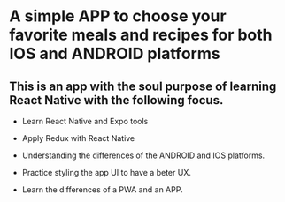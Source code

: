 # A simple APP to choose your favorite meals and recipes for both IOS and ANDROID platforms

## This is an app with the soul purpose of learning React Native with the following focus.
+ Learn React Native and Expo tools
- Apply Redux with React Native
+ Understanding the differences of the ANDROID and IOS platforms.
- Practice styling the app UI to have a beter UX.
+ Learn the differences of a PWA and an APP.
